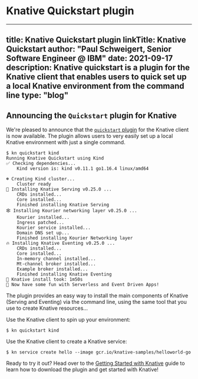 # Knative Quickstart plugin

---
title: Knative Quickstart plugin
linkTitle: Knative Quickstart
author: "Paul Schweigert, Senior Software Engineer @ IBM"
date: 2021-09-17
description: Knative quickstart is a plugin for the Knative client that enables users to quick set up a local Knative environment from the command line
type: "blog"
---

## Announcing the `Quickstart` plugin for Knative

We're pleased to announce that the [`quickstart` plugin](https://github.com/knative-sandbox/kn-plugin-quickstart) for the Knative client is now available. The plugin allows users to very easily set up a local Knative environment with just a single command.

```
$ kn quickstart kind
Running Knative Quickstart using Kind
✅ Checking dependencies...
    Kind version is: kind v0.11.1 go1.16.4 linux/amd64

☸ Creating Kind cluster...
    Cluster ready
🍿 Installing Knative Serving v0.25.0 ...
    CRDs installed...
    Core installed...
    Finished installing Knative Serving
🕸️ Installing Kourier networking layer v0.25.0 ...
    Kourier installed...
    Ingress patched...
    Kourier service installed...
    Domain DNS set up...
    Finished installing Kourier Networking layer
🔥 Installing Knative Eventing v0.25.0 ...
    CRDs installed...
    Core installed...
    In-memory channel installed...
    Mt-channel broker installed...
    Example broker installed...
    Finished installing Knative Eventing
🚀 Knative install took: 1m50s
🎉 Now have some fun with Serverless and Event Driven Apps!
```

The plugin provides an easy way to install the main components of Knative (Serving and Eventing) via the command line, using the same tool that you use to create Knative resources...

Use the Knative client to spin up your environment:
```
$ kn quickstart kind
```

Use the Knative client to create a Knative service:
```
$ kn service create hello --image gcr.io/knative-samples/helloworld-go
```

Ready to try it out? Head over to the [Getting Started with Knative](https://knative.dev/docs/getting-started/) guide to learn how to download the plugin and get started with Knative!
